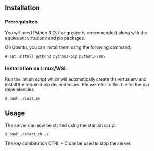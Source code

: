 ## Installation

### Prerequisites
You will need Python 3 (3.7 or greater is recommended) along with the equivalent virtualenv and pip packages.

On Ubuntu, you can install them using the following command:
```
# apt install python3 python3-pip python3-venv
```

### Installation on Linux/WSL
Run the init.sh script which will automatically create the virtualenv and install the required pip dependencies.
Please refer to this file for the pip dependencies
```
$ bash ./init.sh
```
## Usage
The server can now be started using the start.sh script:
```
$ bash ./start.sh ./
```
The key combination CTRL + C can be used to stop the server.
